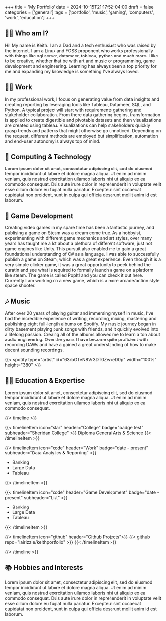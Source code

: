 +++
title = 'My Portfolio'
date = 2024-10-15T21:17:52-04:00
draft = false
categories = ['general']
tags = ['portfolio', 'music', 'gaming', 'computers', 'work', 'education']
+++

## :man_shrugging: Who am I?
Hi! My name is Keith. I am a Dad and a tech enthusiast who was raised by the internet. I am a Linux and FOSS proponent who works professionally with things like sql server, datameer, tableau, python and much more. I like to be creative, whether that be with art and music or programming, game development and engineering. Learning has always been a top priority for me and expanding my knowledge is something I've always loved.

## :man_office_worker: Work
In my professional work, I focus on generating value from data insights and creating reporting by leveraging tools like Tableau, Datameer, SQL, and Python. A typical project will start with requirements gathering and stakeholder collaboration. From there data gathering begins, transformation is applied to create digestible and pivotable datasets and then visualizations are created using tableau. Visualizations can help stakeholders quickly grasp trends and patterns that might otherwise go unnoticed. Depending on the request, different methods are employed but simplification, automation and end-user autonomy is always top of mind.

## 💾 Computing & Technology
Lorem ipsum dolor sit amet, consectetur adipiscing elit, sed do eiusmod tempor incididunt ut labore et dolore magna aliqua. Ut enim ad minim veniam, quis nostrud exercitation ullamco laboris nisi ut aliquip ex ea commodo consequat. Duis aute irure dolor in reprehenderit in voluptate velit esse cillum dolore eu fugiat nulla pariatur. Excepteur sint occaecat cupidatat non proident, sunt in culpa qui officia deserunt mollit anim id est laborum.

## 👾 Game Development
Creating video games in my spare time has been a fantastic journey, and publising a game on Steam was a dream come true. As a hobbyist, experimenting with different game mechanics and art styles, over many years has taught me a lot about a plethora of different software, just not game engines like Unity. This pursuit also enabled me to gain a great foundational understanding of C# as a language. I was able to successfully publish a game on Steam, which was a great experience. Even though it is a very simple clicker game, it was a great opportunity to peek behind the curatin and see what is required to formally launch a game on a platform like steam. The game is called PopIt! and you can check it out here. Currently I am working on a new game, which is a more arcade/action style space shooter.

## 🎶 Music
After over 20 years of playing guitar and immersing myself in music, I’ve had the incredible experience of writing, recording, mixing, mastering and publishing eight full-length albums on Spotify. My music journey began in dirty basement playing punk songs with friends, and it quickly evolved into a lifelong passion. Creaing all of the albums allowed me to learn a ton about audio engineering. Over the years I have become quite proficient with recording DAWs and have a gained a great understanding of how to make decent sounding recordings. 

{{< spotify type="artist" id="63rbGTeN8Vr3DT0ZwveD0p" width="100%" height="380" >}}

## :man_student: Education & Expertise
Lorem ipsum dolor sit amet, consectetur adipiscing elit, sed do eiusmod tempor incididunt ut labore et dolore magna aliqua. Ut enim ad minim veniam, quis nostrud exercitation ullamco laboris nisi ut aliquip ex ea commodo consequat.

{{< timeline >}}

{{< timelineItem icon="star" header="College" badge="badge test" subheader="Sheridan College" >}}
Diploma General Arts & Science
{{< /timelineItem >}}


{{< timelineItem icon="code" header="Work" badge="date - present" subheader="Data Analytics & Reporting" >}}
<ul>
  <li>Banking</li>
  <li>Large Data</li>
  <li>Tableau</li>
</ul>
{{< /timelineItem >}}

{{< timelineItem icon="code" header="Game Development" badge="date - present" subheader="List" >}}
<ul>
  <li>Banking</li>
  <li>Large Data</li>
  <li>Tableau</li>
</ul>
{{< /timelineItem >}}

{{< timelineItem icon="github" header="Github Projects">}}
{{< github repo="lairizzle/keithportfolio" >}}
{{< /timelineItem >}}

{{< /timeline >}}

## 📚 Hobbies and Interests
Lorem ipsum dolor sit amet, consectetur adipiscing elit, sed do eiusmod tempor incididunt ut labore et dolore magna aliqua. Ut enim ad minim veniam, quis nostrud exercitation ullamco laboris nisi ut aliquip ex ea commodo consequat. Duis aute irure dolor in reprehenderit in voluptate velit esse cillum dolore eu fugiat nulla pariatur. Excepteur sint occaecat cupidatat non proident, sunt in culpa qui officia deserunt mollit anim id est laborum.

